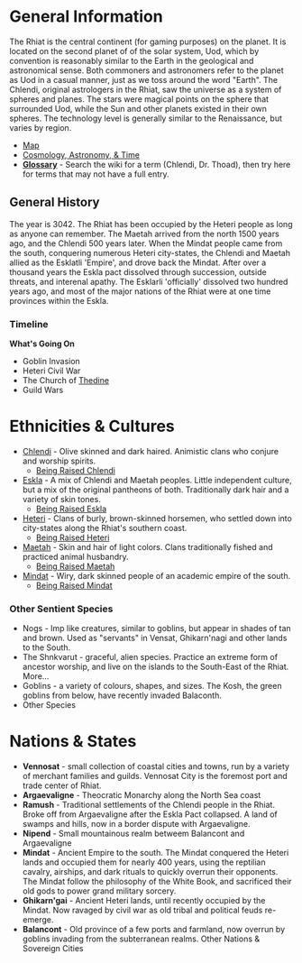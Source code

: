 # General Information
The Rhiat is the central continent (for gaming purposes) on the planet. It is located on the second planet of of the solar system, Uod, which by convention is reasonably similar to the Earth in the geological and astronomical sense. Both commoners and astronomers refer to the planet as Uod in a casual manner, just as we toss around the word "Earth". The Chlendi, original astrologers in the Rhiat, saw the universe as a system of spheres and planes. The stars were magical points on the sphere that surrounded Uod, while the Sun and other planets existed in their own spheres. The technology level is generally similar to the Renaissance, but varies by region.

* [Map](./rhiat.jpg)
* [Cosmology, Astronomy, & Time](./cosmology_time.md)
* [**Glossary**](./glossary.md) - Search the wiki for a term (Chlendi, Dr. Thoad), then try here for terms that may not have a full entry.

## General History
The year is 3042. The Rhiat has been occupied by the Heteri people as long as anyone can remember. The Maetah arrived from the north 1500 years ago, and the Chlendi 500 years later. When the Mindat people came from the south, conquering numerous Heteri city-states, the Chlendi and Maetah allied as the Esklatli 'Empire', and drove back the Mindat. After over a thousand years the Eskla pact dissolved through succession, outside threats, and interenal apathy. The Esklarli 'officially' dissolved two hundred years ago, and most of the major nations of the Rhiat were at one time provinces within the Eskla.

### Timeline
**What's Going On**
* Goblin Invasion
* Heteri Civil War
* The Church of [Thedine](../08_religion/thedine.md)
* Guild Wars

# Ethnicities & Cultures
* [Chlendi](../03_cultures/chlendi/README.md) - Olive skinned and dark haired. Animistic clans who conjure and worship spirits.
  * [Being Raised Chlendi](../03_cultures/chlendi/raised_chlendi.md)
* [Eskla](../03_cultures/eskla/README.md) - A mix of Chlendi and Maetah peoples. Little independent culture, but a mix of the original pantheons of both. Traditionally dark hair and a variety of skin tones.
  * [Being Raised Eskla](../03_cultures/eskla/raised_eskla.md)
* [Heteri](../03_cultures/heteri/README.md) - Clans of burly, brown-skinned horsemen, who settled down into city-states along the Rhiat's southern coast.
  * [Being Raised Heteri](../03_cultures/heteri/raised_heteri.md)
* [Maetah](../03_cultures/maetah/README.md) - Skin and hair of light colors. Clans traditionally fished and practiced animal husbandry.
  * [Being Raised Maetah](../03_cultures/maetah/raised_maetah.md)
* [Mindat](../03_cultures/mindat/README.md) - Wiry, dark skinned people of an academic empire of the south.
  * [Being Raised Mindat](../03_cultures/mindat/raised_mindat.md)
  
### Other Sentient Species
* Nogs - Imp like creatures, similar to goblins, but appear in shades of tan and brown. Used as "servants" in Vensat, Ghikarn'nagi and other lands to the South.
* The Shnkvarut - graceful, alien species. Practice an extreme form of ancestor worship, and live on the islands to the South-East of the Rhiat. More...
* Goblins - a variety of colours, shapes, and sizes. The Kosh, the green goblins from below, have recently invaded Balaconth.
* Other Species

# Nations & States
* **Vennosat** - small collection of coastal cities and towns, run by a variety of merchant families and guilds. Vennosat City is the foremost port and trade center of Rhiat.
* **Argaevaligne** - Theocratic Monarchy along the North Sea coast
* **Ramush** - Traditional settlements of the Chlendi people in the Rhiat. Broke off from Argaevaligne after the Eskla Pact collapsed. A land of swamps and hills, now in a border dispute with Argaevaligne.
* **Nipend** - Small mountainous realm betweem Balancont and Argaevaligne
* **Mindat** - Ancient Empire to the south. The Mindat conquered the Heteri lands and occupied them for nearly 400 years, using the reptilian cavalry, airships, and dark rituals to quickly overrun their opponents. The Mindat follow the philosophy of the White Book, and sacrificed their old gods to power grand military sorcery.
* **Ghikarn'gai** - Ancient Heteri lands, until recently occupied by the Mindat. Now ravaged by civil war as old tribal and political feuds re-emerge.
* **Balancont** - Old province of a few ports and farmland, now overrun by goblins invading from the subterranean realms.
Other Nations & Sovereign Cities
